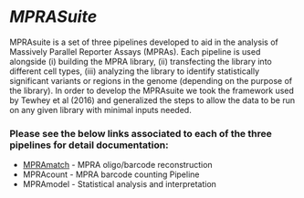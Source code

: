 # _MPRASuite_

MPRAsuite is a set of three pipelines developed to aid in the analysis of Massively Parallel Reporter Assays (MPRAs). Each pipeline is used alongside (i) building the MPRA library, (ii) transfecting the library into different cell types, (iii) analyzing the library to identify statistically significant variants or regions in the genome (depending on the purpose of the library). 
In order to develop the MPRAsuite we took the framework used by Tewhey et al (2016) and generalized the steps to allow the data to be run on any given library with minimal inputs needed. 

### Please see the below links associated to each of the three pipelines for detail documentation:

* [MPRAmatch](./MPRAmatch/README.md) - MPRA oligo/barcode reconstruction
* MPRAcount - MPRA barcode counting Pipeline
* MPRAmodel - Statistical analysis and interpretation
